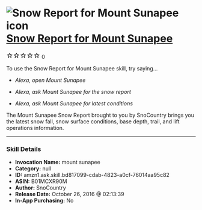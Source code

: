 # &nbsp;<img src="skill_icon" alt="Snow Report for Mount Sunapee icon" width="36"> [Snow Report for Mount Sunapee](http://alexa.amazon.com/#skills/amzn1.ask.skill.bd817099-cdab-4823-a0cf-76014aa95c82)
![0 stars](../../images/ic_star_border_black_18dp_1x.png)![0 stars](../../images/ic_star_border_black_18dp_1x.png)![0 stars](../../images/ic_star_border_black_18dp_1x.png)![0 stars](../../images/ic_star_border_black_18dp_1x.png)![0 stars](../../images/ic_star_border_black_18dp_1x.png) 0

To use the Snow Report for Mount Sunapee skill, try saying...

* *Alexa, open Mount Sunapee*

* *Alexa, ask Mount Sunapee for the snow report*

* *Alexa, ask Mount Sunapee for latest conditions*

The Mount Sunapee Snow Report brought to you by SnoCountry brings you the latest snow fall, snow surface conditions,  base depth, trail, and lift operations information.

***

### Skill Details

* **Invocation Name:** mount sunapee
* **Category:** null
* **ID:** amzn1.ask.skill.bd817099-cdab-4823-a0cf-76014aa95c82
* **ASIN:** B01MCXR90M
* **Author:** SnoCountry
* **Release Date:** October 26, 2016 @ 02:13:39
* **In-App Purchasing:** No
